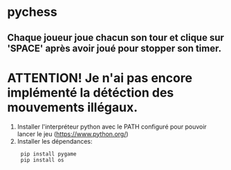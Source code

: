 # pychess

## Chaque joueur joue chacun son tour et clique sur 'SPACE' après avoir joué pour stopper son timer.

ATTENTION! Je n'ai pas encore implémenté la détéction des mouvements illégaux.
==========

1. Installer l'interpréteur python avec le PATH configuré pour pouvoir lancer le jeu (https://www.python.org/)
2. Installer les dépendances:
   ```bash
    pip install pygame
    pip install os
